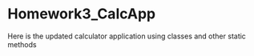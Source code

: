 # Homework3_CalcApp
Here is the updated calculator application using classes and other static methods
